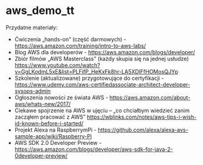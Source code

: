 # aws_demo_tt

Przydatne materiały:

- Ćwiczenia „hands-on” (część darmowych) - https://aws.amazon.com/training/intro-to-aws-labs/ 
- Blog AWS dla developerów - https://aws.amazon.com/blogs/developer/
- Zbiór filmów „AWS Masterclass” (każdy skupia się na jednej usłudze) https://www.youtube.com/watch?v=GgLKodmL5xE&list=PLFifP_HeKxFk8hr-LA5XDlFfHOMosQJYp 
- Szkolenie (aktualizowane) przygotowujące do certyfikacji - https://www.udemy.com/aws-certifiedassociate-architect-developer-sysops-admin
- Ogłoszenia nowości ze świata AWS - https://aws.amazon.com/about-aws/whats-new/2017/ 
- Ciekawe spojrzenie na AWS w ujęciu – „co chciałbym wiedzieć zanim zacząłem pracować z AWS” https://wblinks.com/notes/aws-tips-i-wish-id-known-before-i-started/ 
- Projekt Alexa na RaspberrymPi - https://github.com/alexa/alexa-avs-sample-app/wiki/Raspberry-Pi 
- AWS SDK 2.0 Developer Preview - https://aws.amazon.com/blogs/developer/aws-sdk-for-java-2-0developer-preview/
